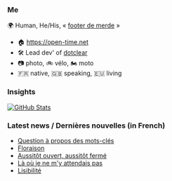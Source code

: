 ### Me

🌍 Human, He/His, « [footer de merde](https://open-time.net/post/2013/07/17/La-veritable-histoire-du-Footer-de-merde-) » 
* 🏠 https://open-time.net 
* 🛠️ Lead dev' of [dotclear](https://git.dotclear.org/dev/dotclear)
* 📷 photo, 🚲 vélo, 🏍️ moto 
* 🇫🇷 native, 🇬🇧 speaking, 🇪🇺 living

### Insights

[![GitHub Stats](https://github-readme-stats-sigma-five.vercel.app/api?username=franck-paul)](https://github.com/franck-paul)

### Latest news / Dernières nouvelles (in French)

<!-- BLOG-POST-LIST:START -->
- [Question à propos des mots-clés](https://open-time.net/post/2024/12/18/Question-a-propos-des-mots-cles)
- [Floraison](https://open-time.net/post/2024/12/17/Floraison)
- [Aussitôt ouvert, aussitôt fermé](https://open-time.net/post/2024/12/16/Aussitot-ouvert-aussitot-ferme)
- [Là où je ne m&#39;y attendais pas](https://open-time.net/post/2024/12/15/La-ou-je-ne-m-y-attendais-pas)
- [Lisibilité](https://open-time.net/post/2024/12/14/Lisibilite)
<!-- BLOG-POST-LIST:END -->
